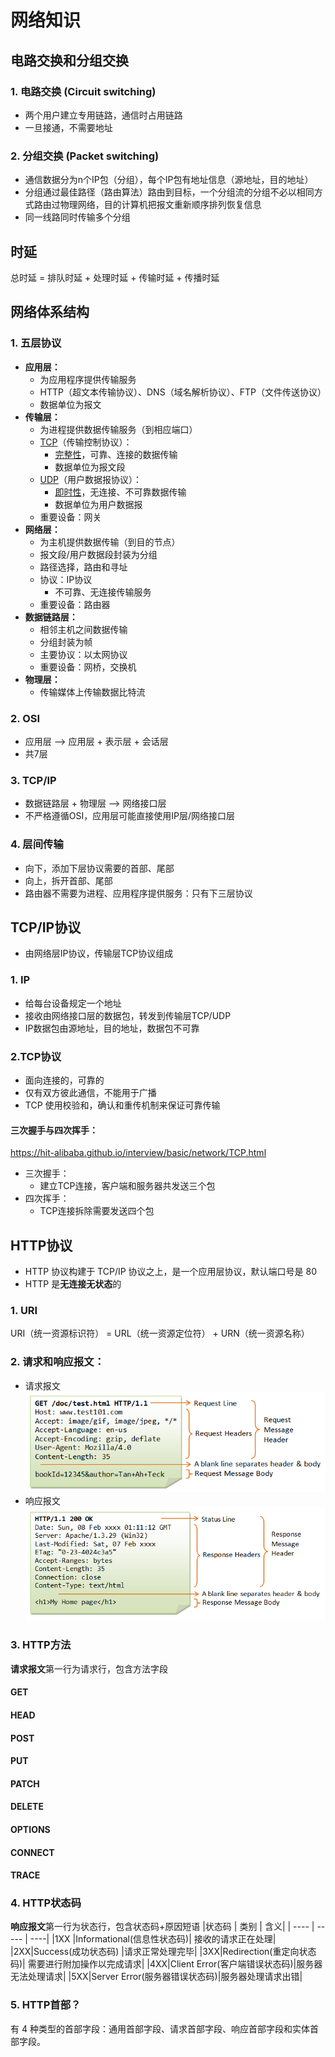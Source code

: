 # 网络知识
## 电路交换和分组交换
### 1. 电路交换 (Circuit switching)
- 两个用户建立专用链路，通信时占用链路
- 一旦接通，不需要地址
### 2. 分组交换 (Packet switching)
- 通信数据分为n个IP包（分组），每个IP包有地址信息（源地址，目的地址）
- 分组通过最佳路径（路由算法）路由到目标，一个分组流的分组不必以相同方式路由过物理网络，目的计算机把报文重新顺序排列恢复信息
- 同一线路同时传输多个分组
## 时延
总时延 = 排队时延 + 处理时延 + 传输时延 + 传播时延

## 网络体系结构
### 1. 五层协议
- **应用层：**
    - 为应用程序提供传输服务
    - HTTP（超文本传输协议）、DNS（域名解析协议）、FTP（文件传送协议）
    - 数据单位为报文
- **传输层：**
    - 为进程提供数据传输服务（到相应端口）
    - <u>TCP</u>（传输控制协议）：
        - <u>完整性</u>，可靠、连接的数据传输
        - 数据单位为报文段
    - <u>UDP</u>（用户数据报协议）：
        - <u>即时性</u>，无连接、不可靠数据传输
        - 数据单位为用户数据报
    - 重要设备：网关
- **网络层：**
    - 为主机提供数据传输（到目的节点）
    - 报文段/用户数据段封装为分组
    - 路径选择，路由和寻址
    - 协议：IP协议
        -  不可靠、无连接传输服务
    - 重要设备：路由器
- **数据链路层：**
    - 相邻主机之间数据传输
    - 分组封装为帧
    - 主要协议：以太网协议
    - 重要设备：网桥，交换机
- **物理层：**
    - 传输媒体上传输数据比特流
### 2. OSI
- 应用层 --> 应用层 + 表示层 + 会话层
- 共7层
### 3. TCP/IP
- 数据链路层 + 物理层 --> 网络接口层
- 不严格遵循OSI，应用层可能直接使用IP层/网络接口层
### 4. 层间传输
- 向下，添加下层协议需要的首部、尾部
- 向上，拆开首部、尾部
- 路由器不需要为进程、应用程序提供服务：只有下三层协议
## TCP/IP协议
- 由网络层IP协议，传输层TCP协议组成
### 1. IP
- 给每台设备规定一个地址
- 接收由网络接口层的数据包，转发到传输层TCP/UDP
- IP数据包由源地址，目的地址，数据包不可靠
### 2.TCP协议
- 面向连接的，可靠的
- 仅有双方彼此通信，不能用于广播
- TCP 使用校验和，确认和重传机制来保证可靠传输
#### 三次握手与四次挥手：
https://hit-alibaba.github.io/interview/basic/network/TCP.html
- 三次握手：
    - 建立TCP连接，客户端和服务器共发送三个包
- 四次挥手：
    - TCP连接拆除需要发送四个包

## HTTP协议
- HTTP 协议构建于 TCP/IP 协议之上，是一个应用层协议，默认端口号是 80
- HTTP 是**无连接无状态**的
### 1. URI
URI（统一资源标识符） = URL（统一资源定位符） + URN（统一资源名称）
### 2. 请求和响应报文：
- 请求报文
![](./HTTP_RequestMessageExample.png)
- 响应报文
![](./HTTP_ResponseMessageExample1.png)
### 3. HTTP方法
**请求报文**第一行为请求行，包含方法字段
#### GET
#### HEAD
#### POST
#### PUT
#### PATCH
#### DELETE
#### OPTIONS
#### CONNECT
#### TRACE

### 4. HTTP状态码
**响应报文**第一行为状态行，包含状态码+原因短语
|状态码	| 类别	| 含义| 
| ---- | ----- | ----|
|1XX |Informational(信息性状态码)|	接收的请求正在处理|
|2XX|Success(成功状态码)	|请求正常处理完毕|
|3XX|Redirection(重定向状态码)|	需要进行附加操作以完成请求|
|4XX|Client Error(客户端错误状态码)|服务器无法处理请求|
|5XX|Server Error(服务器错误状态码)|服务器处理请求出错|
### 5. HTTP首部？
有 4 种类型的首部字段：通用首部字段、请求首部字段、响应首部字段和实体首部字段。